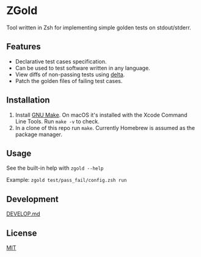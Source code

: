 # ZGold

Tool written in Zsh for implementing simple golden tests on stdout/stderr.

## Features

- Declarative test cases specification.
- Can be used to test software written in any language.
- View diffs of non-passing tests using [delta](https://github.com/dandavison/delta).
- Patch the golden files of failing test cases.

## Installation

1. Install [GNU Make](https://www.gnu.org/software/make/). On macOS it's
   installed with the Xcode Command Line Tools. Run `make -v` to check.
2. In a clone of this repo run `make`. Currently Homebrew is assumed as the
   package manager.

## Usage

See the built-in help with `zgold --help`

Example: `zgold test/pass_fail/config.zsh run`

## Development

[DEVELOP.md](./DEVELOP.md)

## License

[MIT](./LICENSE)
